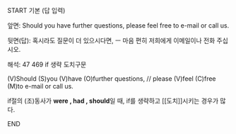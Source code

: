 START
기본 (답 입력)

앞면:
Should you have further questions, please feel free to e-mail or call us.


뒷면(답):
혹시라도 질문이 더 있으시다면, ㅡ 마음 편히 저희에게 이메일이나 전화 주십시오.


해석:
47 469 if 생략 도치구문

(V)Should (S)you (V)have (O)further questions, // please (V)feel (C)free (M)to e-mail or call us.

if절의 (조)동사가 **were , had , should**일 때, 
if를 생략하고 [[도치]]시키는 경우가 많다.
<!--ID: 1694853838285-->
END